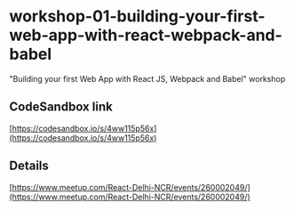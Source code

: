 # workshop-01-building-your-first-web-app-with-react-webpack-and-babel
"Building your first Web App with React JS, Webpack and Babel" workshop

## CodeSandbox link
[https://codesandbox.io/s/4ww115p56x](https://codesandbox.io/s/4ww115p56x)

## Details

[https://www.meetup.com/React-Delhi-NCR/events/260002049/](https://www.meetup.com/React-Delhi-NCR/events/260002049/)


